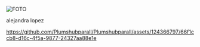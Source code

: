 ![FOTO](https://github.com/Plumshubparall/Plumshubparall/assets/124366797/c1fca15e-c502-4c91-8487-8de140230765)   

alejandra lopez
 


https://github.com/Plumshubparall/Plumshubparall/assets/124366797/66f1ccb8-d16c-4f5a-9877-24327aa88e1e

